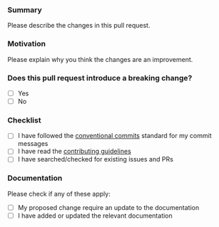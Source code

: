 ### Summary

Please describe the changes in this pull request.

### Motivation

Please explain why you think the changes are an improvement.

### Does this pull request introduce a breaking change?

- [ ] Yes
- [ ] No

### Checklist

- [ ] I have followed the [conventional commits](https://www.conventionalcommits.org/) standard for my commit messages
- [ ] I have read the [contributing guidelines](https://github.com/cssnano/cssnano/blob/master/CONTRIBUTING.md)
- [ ] I have searched/checked for existing issues and PRs

<!-- Note: For anything other than minor chores you are encouraged to discuss 
the matter in an issue before submitting a PR. -->

### Documentation
Please check if any of these apply:

- [ ] My proposed change require an update to the documentation
- [ ] I have added or updated the relevant documentation
